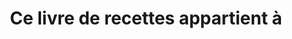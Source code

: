 ---
layout: layouts/home.njk
title: Ce livre de recettes appartient à
authorInTitle: true
metaTitle: Accueil
highlightedTag: Préférée ⭐
highlightedTitle: Quelques unes de mes recettes préférées
highlightedLinkText: Toutes mes recettes préférées
---